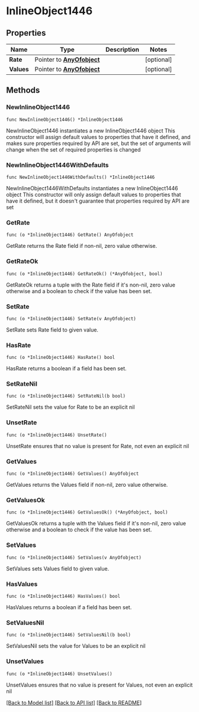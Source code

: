 # InlineObject1446

## Properties

Name | Type | Description | Notes
------------ | ------------- | ------------- | -------------
**Rate** | Pointer to [**AnyOfobject**](anyOf&lt;object&gt;.md) |  | [optional] 
**Values** | Pointer to [**AnyOfobject**](anyOf&lt;object&gt;.md) |  | [optional] 

## Methods

### NewInlineObject1446

`func NewInlineObject1446() *InlineObject1446`

NewInlineObject1446 instantiates a new InlineObject1446 object
This constructor will assign default values to properties that have it defined,
and makes sure properties required by API are set, but the set of arguments
will change when the set of required properties is changed

### NewInlineObject1446WithDefaults

`func NewInlineObject1446WithDefaults() *InlineObject1446`

NewInlineObject1446WithDefaults instantiates a new InlineObject1446 object
This constructor will only assign default values to properties that have it defined,
but it doesn't guarantee that properties required by API are set

### GetRate

`func (o *InlineObject1446) GetRate() AnyOfobject`

GetRate returns the Rate field if non-nil, zero value otherwise.

### GetRateOk

`func (o *InlineObject1446) GetRateOk() (*AnyOfobject, bool)`

GetRateOk returns a tuple with the Rate field if it's non-nil, zero value otherwise
and a boolean to check if the value has been set.

### SetRate

`func (o *InlineObject1446) SetRate(v AnyOfobject)`

SetRate sets Rate field to given value.

### HasRate

`func (o *InlineObject1446) HasRate() bool`

HasRate returns a boolean if a field has been set.

### SetRateNil

`func (o *InlineObject1446) SetRateNil(b bool)`

 SetRateNil sets the value for Rate to be an explicit nil

### UnsetRate
`func (o *InlineObject1446) UnsetRate()`

UnsetRate ensures that no value is present for Rate, not even an explicit nil
### GetValues

`func (o *InlineObject1446) GetValues() AnyOfobject`

GetValues returns the Values field if non-nil, zero value otherwise.

### GetValuesOk

`func (o *InlineObject1446) GetValuesOk() (*AnyOfobject, bool)`

GetValuesOk returns a tuple with the Values field if it's non-nil, zero value otherwise
and a boolean to check if the value has been set.

### SetValues

`func (o *InlineObject1446) SetValues(v AnyOfobject)`

SetValues sets Values field to given value.

### HasValues

`func (o *InlineObject1446) HasValues() bool`

HasValues returns a boolean if a field has been set.

### SetValuesNil

`func (o *InlineObject1446) SetValuesNil(b bool)`

 SetValuesNil sets the value for Values to be an explicit nil

### UnsetValues
`func (o *InlineObject1446) UnsetValues()`

UnsetValues ensures that no value is present for Values, not even an explicit nil

[[Back to Model list]](../README.md#documentation-for-models) [[Back to API list]](../README.md#documentation-for-api-endpoints) [[Back to README]](../README.md)


